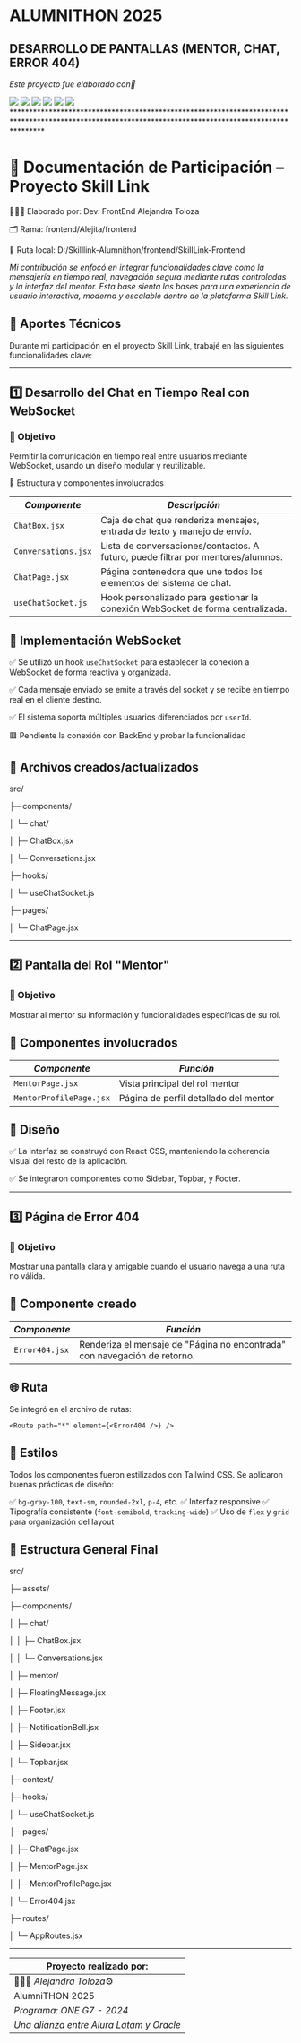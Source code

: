 <h1>ALUMNITHON 2025</h1>
<h2>DESARROLLO DE PANTALLAS (MENTOR, CHAT, ERROR 404)</h2>

_Este proyecto fue elaborado con🥇_

<div align="left">
    <img src="https://img.shields.io/badge/REACT-61dbfb?logo=react&logoColor=FFFFFF&style=for-the-badge" />
    <img src="https://img.shields.io/badge/CSS-01A3D8?logo=css3&logoColor=FFFFFF&style=for-the-badge" />
    <img src="https://img.shields.io/badge/Node.js-08AC0A?logo=node.js&logoColor=000000&style=for-the-badge" />
    <img src="https://img.shields.io/badge/JavaScript-FEFF01?logo=javascript&logoColor=000000&style=for-the-badge"/>
    <img src="https://img.shields.io/badge/OpenAI-98d4bc?logo=openai&logoColor=000000&style=for-the-badge" />
    <img src="https://img.shields.io/badge/WebSocket-FFFFFF?logo=websocket&logoColor=000000&style=for-the-badge" />
</div>
*******************************************************************************************************************************************************

<h1>🧾 Documentación de Participación – Proyecto Skill Link </h1>

<p>👩🏻‍💻 Elaborado por: Dev. FrontEnd Alejandra Toloza</p>

<p>🗂️ Rama: frontend/Alejita/frontend</p>

<p>📁 Ruta local: D:/Skilllink-Alumnithon/frontend/SkillLink-Frontend</p>

_Mi contribución se enfocó en integrar funcionalidades clave como la mensajería en tiempo real, navegación segura mediante rutas controladas y la interfaz del mentor. Esta base sienta las bases para una experiencia de usuario interactiva, moderna y escalable dentro de la plataforma Skill Link._


<h2>🔧 Aportes Técnicos</h2>

Durante mi participación en el proyecto Skill Link, trabajé en las siguientes funcionalidades clave:

------------------------------------------------------

<h2>1️⃣ Desarrollo del Chat en Tiempo Real con WebSocket</h2>

<h3>🎯 Objetivo</h3>

<p>Permitir la comunicación en tiempo real entre usuarios mediante WebSocket, usando un diseño modular y reutilizable.</p>

<p>🧱 Estructura y componentes involucrados</p>

| _Componente_ |	_Descripción_ |
|--------------|----------------|
| `ChatBox.jsx`	| Caja de chat que renderiza mensajes, entrada de texto y manejo de envío. |
| `Conversations.jsx`	| Lista de conversaciones/contactos. A futuro, puede filtrar por mentores/alumnos. |
| `ChatPage.jsx`	| Página contenedora que une todos los elementos del sistema de chat. |
| `useChatSocket.js`	| Hook personalizado para gestionar la conexión WebSocket de forma centralizada. |


<h2>📡 Implementación WebSocket</h2>

✅ Se utilizó un hook `useChatSocket` para establecer la conexión a WebSocket de forma reactiva y organizada.

✅ Cada mensaje enviado se emite a través del socket y se recibe en tiempo real en el cliente destino.

✅ El sistema soporta múltiples usuarios diferenciados por `userId`.

🟥 Pendiente la conexión con BackEnd y probar la funcionalidad

<h2>📁 Archivos creados/actualizados</h2>


src/

├─ components/

│  └─ chat/

│     ├─ ChatBox.jsx

│     └─ Conversations.jsx

├─ hooks/

│  └─ useChatSocket.js

├─ pages/

│  └─ ChatPage.jsx

------------------------------------------------------

<h2>2️⃣ Pantalla del Rol "Mentor"</h2>

<h3>🎯 Objetivo</h3>

<p>Mostrar al mentor su información y funcionalidades específicas de su rol.</p>

<h2>🧱 Componentes involucrados</h2>

| _Componente_ |	_Función_ |
|----|----|
| `MentorPage.jsx` |	Vista principal del rol mentor |
| `MentorProfilePage.jsx`	| Página de perfil detallado del mentor |

<h2>📐 Diseño</h2>

✅ La interfaz se construyó con React CSS, manteniendo la coherencia visual del resto de la aplicación.

✅ Se integraron componentes como Sidebar, Topbar, y Footer.

------------------------------------------------------

<h2>3️⃣ Página de Error 404</h2>

<h3>🎯 Objetivo</h3>

<p>Mostrar una pantalla clara y amigable cuando el usuario navega a una ruta no válida.</p>

<h2>📁 Componente creado</h2>

| _Componente_ |	_Función_ |
|----|----|
| `Error404.jsx` |	Renderiza el mensaje de "Página no encontrada" con navegación de retorno. |

<h2>🌐 Ruta</h2>

Se integró en el archivo de rutas:

`<Route path="*" element={<Error404 />} />`

<h2>🎨 Estilos</h2>

Todos los componentes fueron estilizados con Tailwind CSS. Se aplicaron buenas prácticas de diseño:

✅ `bg-gray-100`, `text-sm`, `rounded-2xl`, `p-4`, etc.
✅ Interfaz responsive
✅ Tipografía consistente (`font-semibold`, `tracking-wide`)
✅ Uso de `flex` y `grid` para organización del layout

<h2>🔗 Estructura General Final</h2>

src/

├─ assets/

├─ components/

│  ├─ chat/

│  │  ├─ ChatBox.jsx

│  │  └─ Conversations.jsx

│  ├─ mentor/

│  ├─ FloatingMessage.jsx

│  ├─ Footer.jsx

│  ├─ NotificationBell.jsx

│  ├─ Sidebar.jsx

│  └─ Topbar.jsx

├─ context/

├─ hooks/

│  └─ useChatSocket.js

├─ pages/

│  ├─ ChatPage.jsx

│  ├─ MentorPage.jsx

│  ├─ MentorProfilePage.jsx

│  └─ Error404.jsx

├─ routes/

│  └─ AppRoutes.jsx





_______________________________________________________________________

| Proyecto realizado por:|
|----|
|👩🏻‍💻 _Alejandra Toloza_⚙️ |
| AlumniTHON 2025 |
| _Programa:_ _ONE G7 - 2024_ |
| _*Una alianza entre Alura Latam y Oracle*_ |


